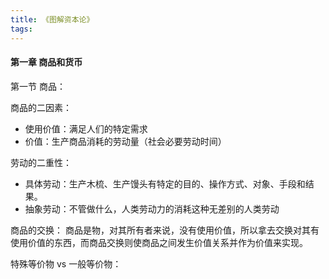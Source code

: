 ```yaml
---
title: 《图解资本论》
tags:
---
```



#### 第一章 商品和货币

第一节 商品：

商品的二因素：
+ 使用价值：满足人们的特定需求
+ 价值：生产商品消耗的劳动量（社会必要劳动时间）


劳动的二重性：
+ 具体劳动：生产木梳、生产馒头有特定的目的、操作方式、对象、手段和结果。
+ 抽象劳动：不管做什么，人类劳动力的消耗这种无差别的人类劳动

商品的交换：
商品是物，对其所有者来说，没有使用价值，所以拿去交换对其有使用价值的东西，而商品交换则使商品之间发生价值关系并作为价值来实现。

特殊等价物 vs 一般等价物：


